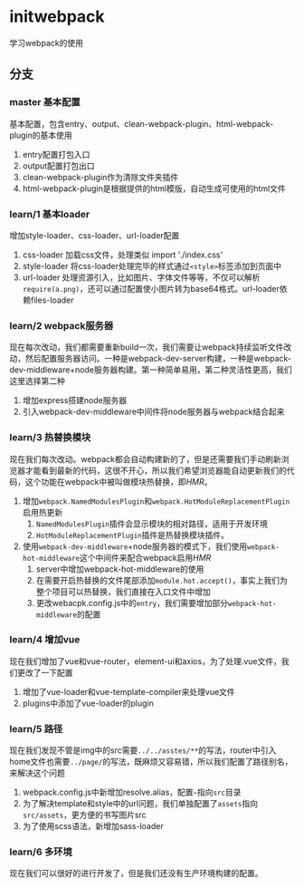 # initwebpack

学习webpack的使用

## 分支

### master 基本配置

基本配置，包含entry、output、clean-webpack-plugin、html-webpack-plugin的基本使用
  1. entry配置打包入口
  2. output配置打包出口
  3. clean-webpack-plugin作为清除文件夹插件
  4. html-webpack-plugin是根据提供的html模版，自动生成可使用的html文件

### learn/1 基本loader

增加style-loader、css-loader、url-loader配置
  1. css-loader 加载css文件，处理类似 import './index.css'
  2. style-loader 将css-loader处理完毕的样式通过```<style>```标签添加到页面中
  3. url-loader 处理资源引入，比如图片、字体文件等等，不仅可以解析```require(a.png)```，还可以通过配置使小图片转为base64格式。url-loader依赖files-loader

### learn/2 webpack服务器

现在每次改动，我们都需要重新build一次，我们需要让webpack持续监听文件改动，然后配置服务器访问。一种是webpack-dev-server构建，一种是webpack-dev-middleware+node服务器构建。第一种简单易用，第二种灵活性更高，我们这里选择第二种
  1. 增加express搭建node服务器
  2. 引入webpack-dev-middleware中间件将node服务器与webpack结合起来

### learn/3 热替换模块

现在我们每次改动。webpack都会自动构建新的了，但是还需要我们手动刷新浏览器才能看到最新的代码，这很不开心，所以我们希望浏览器能自动更新我们的代码，这个功能在webpack中被叫做模块热替换，即*HMR*。
  1. 增加```webpack.NamedModulesPlugin```和```webpack.HotModuleReplacementPlugin```启用热更新
     1. ```NamedModulesPlugin```插件会显示模块的相对路径，适用于开发环境
     2. ```HotModuleReplacementPlugin```插件是热替换模块插件。
  2. 使用```webpack-dev-middleware```+node服务器的模式下，我们使用```webpack-hot-middleware```这个中间件来配合webpack启用*HMR*
     1. server中增加webpack-hot-middleware的使用
     2. 在需要开启热替换的文件尾部添加```module.hot.accept()```，事实上我们为整个项目可以热替换，我们直接在入口文件中增加
     3. 更改webacpk.config.js中的```entry```，我们需要增加部分```webpack-hot-middleware```的配置

### learn/4 增加vue

现在我们增加了vue和vue-router，element-ui和axios，为了处理.vue文件，我们更改了一下配置
  1. 增加了vue-loader和vue-template-compiler来处理vue文件
  2. plugins中添加了vue-loader的plugin
   
### learn/5 路径

现在我们发现不管是img中的src需要```../../asstes/**```的写法，router中引入home文件也需要```../page/```的写法，既麻烦又容易错，所以我们配置了路径别名，来解决这个问题
  1. webpack.config.js中新增加resolve.alias，配置```~```指向```src```目录
  2. 为了解决template和style中的url问题，我们单独配置了```assets```指向```src/assets```，更方便的书写图片src
  3. 为了使用scss语法，新增加sass-loader

### learn/6 多环境

现在我们可以很好的进行开发了，但是我们还没有生产环境构建的配置。